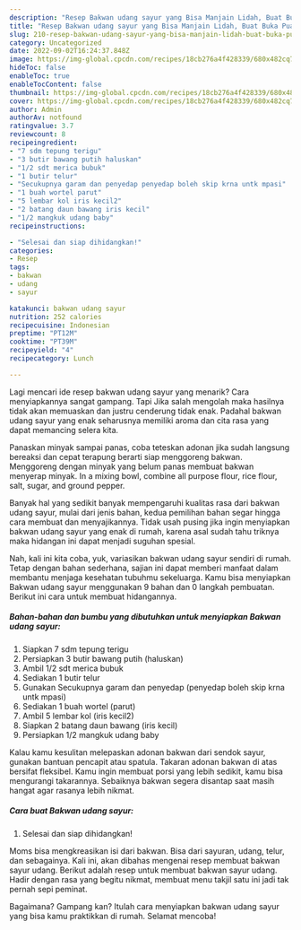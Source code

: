 ```yaml
---
description: "Resep Bakwan udang sayur yang Bisa Manjain Lidah, Buat Buka Puasa}"
title: "Resep Bakwan udang sayur yang Bisa Manjain Lidah, Buat Buka Puasa}"
slug: 210-resep-bakwan-udang-sayur-yang-bisa-manjain-lidah-buat-buka-puasa
category: Uncategorized
date: 2022-09-02T16:24:37.848Z
image: https://img-global.cpcdn.com/recipes/18cb276a4f428339/680x482cq70/bakwan-udang-sayur-foto-resep-utama.jpg
hideToc: false
enableToc: true
enableTocContent: false
thumbnail: https://img-global.cpcdn.com/recipes/18cb276a4f428339/680x482cq70/bakwan-udang-sayur-foto-resep-utama.jpg
cover: https://img-global.cpcdn.com/recipes/18cb276a4f428339/680x482cq70/bakwan-udang-sayur-foto-resep-utama.jpg
author: Admin
authorAv: notfound
ratingvalue: 3.7
reviewcount: 8
recipeingredient:
- "7 sdm tepung terigu"
- "3 butir bawang putih haluskan"
- "1/2 sdt merica bubuk"
- "1 butir telur"
- "Secukupnya garam dan penyedap penyedap boleh skip krna untk mpasi"
- "1 buah wortel parut"
- "5 lembar kol iris kecil2"
- "2 batang daun bawang iris kecil"
- "1/2 mangkuk udang baby"
recipeinstructions:

- "Selesai dan siap dihidangkan!"
categories:
- Resep
tags:
- bakwan
- udang
- sayur

katakunci: bakwan udang sayur 
nutrition: 252 calories
recipecuisine: Indonesian
preptime: "PT12M"
cooktime: "PT39M"
recipeyield: "4"
recipecategory: Lunch

---
```



Lagi mencari ide resep bakwan udang sayur yang menarik? Cara menyiapkannya sangat gampang. Tapi Jika salah mengolah maka hasilnya tidak akan memuaskan dan justru cenderung tidak enak. Padahal bakwan udang sayur yang enak seharusnya memiliki aroma dan cita rasa yang dapat memancing selera kita.


Panaskan minyak sampai panas, coba teteskan adonan jika sudah langsung bereaksi dan cepat terapung berarti siap menggoreng bakwan. Menggoreng dengan minyak yang belum panas membuat bakwan menyerap minyak. In a mixing bowl, combine all purpose flour, rice flour, salt, sugar, and ground pepper.

Banyak hal yang sedikit banyak mempengaruhi kualitas rasa dari bakwan udang sayur, mulai dari jenis bahan, kedua pemilihan bahan segar hingga cara membuat dan menyajikannya. Tidak usah pusing jika ingin menyiapkan bakwan udang sayur yang enak di rumah, karena asal sudah tahu triknya maka hidangan ini dapat menjadi suguhan spesial.


Nah, kali ini kita coba, yuk, variasikan bakwan udang sayur sendiri di rumah. Tetap dengan bahan sederhana, sajian ini dapat memberi manfaat dalam membantu menjaga kesehatan tubuhmu sekeluarga. Kamu bisa menyiapkan Bakwan udang sayur menggunakan 9 bahan dan 0 langkah pembuatan. Berikut ini cara untuk membuat hidangannya.

<!--inarticleads1-->

##### Bahan-bahan dan bumbu yang dibutuhkan untuk menyiapkan Bakwan udang sayur:

1. Siapkan 7 sdm tepung terigu
1. Persiapkan 3 butir bawang putih (haluskan)
1. Ambil 1/2 sdt merica bubuk
1. Sediakan 1 butir telur
1. Gunakan Secukupnya garam dan penyedap (penyedap boleh skip krna untk mpasi)
1. Sediakan 1 buah wortel (parut)
1. Ambil 5 lembar kol (iris kecil2)
1. Siapkan 2 batang daun bawang (iris kecil)
1. Persiapkan 1/2 mangkuk udang baby


Kalau kamu kesulitan melepaskan adonan bakwan dari sendok sayur, gunakan bantuan pencapit atau spatula. Takaran adonan bakwan di atas bersifat fleksibel. Kamu ingin membuat porsi yang lebih sedikit, kamu bisa mengurangi takarannya. Sebaiknya bakwan segera disantap saat masih hangat agar rasanya lebih nikmat. 

<!--inarticleads2-->

##### Cara buat Bakwan udang sayur:


1. Selesai dan siap dihidangkan!

Moms bisa mengkreasikan isi dari bakwan. Bisa dari sayuran, udang, telur, dan sebagainya. Kali ini, akan dibahas mengenai resep membuat bakwan sayur udang. Berikut adalah resep untuk membuat bakwan sayur udang. Hadir dengan rasa yang begitu nikmat, membuat menu takjil satu ini jadi tak pernah sepi peminat. 

Bagaimana? Gampang kan? Itulah cara menyiapkan bakwan udang sayur yang bisa kamu praktikkan di rumah. Selamat mencoba!
